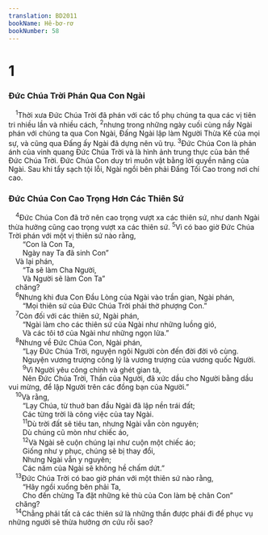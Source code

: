 ```yaml
---
translation: BD2011
bookName: Hê-bơ-rơ 
bookNumber: 58
---
```


<div class="title"><h1>1</h1><h3>Ðức Chúa Trời Phán Qua Con Ngài</h3></div>
<span class="verse he_1_1"> <sup>1</sup>Thời xưa Ðức Chúa Trời đã phán với các tổ phụ chúng ta qua các vị tiên tri nhiều lần và nhiều cách, </span>
<span class="verse he_1_2"><sup>2</sup>nhưng trong những ngày cuối cùng nầy Ngài phán với chúng ta qua Con Ngài, Ðấng Ngài lập làm Người Thừa Kế của mọi sự, và cũng qua Ðấng ấy Ngài đã dựng nên vũ trụ. </span>
<span class="verse he_1_3"><sup>3</sup>Ðức Chúa Con là phản ánh của vinh quang Ðức Chúa Trời và là hình ảnh trung thực của bản thể Ðức Chúa Trời. Ðức Chúa Con duy trì muôn vật bằng lời quyền năng của Ngài. Sau khi tẩy sạch tội lỗi, Ngài ngồi bên phải Ðấng Tối Cao trong nơi chí cao.<br/></span>
<div class="title"><h3>Ðức Chúa Con Cao Trọng Hơn Các Thiên Sứ</h3></div>
<span class="verse he_1_4"> <sup>4</sup>Ðức Chúa Con đã trở nên cao trọng vượt xa các thiên sứ, như danh Ngài thừa hưởng cũng cao trọng vượt xa các thiên sứ. </span>
<span class="verse he_1_5"><sup>5</sup>Vì có bao giờ Ðức Chúa Trời phán với một vị thiên sứ nào rằng,<br/>  “Con là Con Ta,<br/>  Ngày nay Ta đã sinh Con” <br/> Và lại phán,<br/>  “Ta sẽ làm Cha Người,<br/>  Và Người sẽ làm Con Ta” <br/> chăng?<br/></span>
<span class="verse he_1_6"> <sup>6</sup>Nhưng khi đưa Con Ðầu Lòng của Ngài vào trần gian, Ngài phán,<br/>  “Mọi thiên sứ của Ðức Chúa Trời phải thờ phượng Con.” <br/></span>
<span class="verse he_1_7"> <sup>7</sup>Còn đối với các thiên sứ, Ngài phán,<br/>  “Ngài làm cho các thiên sứ của Ngài như những luồng gió,<br/>  Và các tôi tớ của Ngài như những ngọn lửa.” <br/></span>
<span class="verse he_1_8"> <sup>8</sup>Nhưng về Ðức Chúa Con, Ngài phán,<br/>  “Lạy Ðức Chúa Trời, nguyện ngôi Người còn đến đời đời vô cùng.<br/>  Nguyện vương trượng công lý là vương trượng của vương quốc Người.<br/></span>
<span class="verse he_1_9">  <sup>9</sup>Vì Người yêu công chính và ghét gian tà,<br/>  Nên Ðức Chúa Trời, Thần của Người, đã xức dầu cho Người bằng dầu vui mừng, để lập Người trên các đồng bạn của Người.” <br/></span>
<span class="verse he_1_10"> <sup>10</sup>Và rằng,<br/>  “Lạy Chúa, từ thuở ban đầu Ngài đã lập nền trái đất;<br/>  Các từng trời là công việc của tay Ngài.<br/></span>
<span class="verse he_1_11">  <sup>11</sup>Dù trời đất sẽ tiêu tan, nhưng Ngài vẫn còn nguyên;<br/>  Dù chúng cũ mòn như chiếc áo,<br/></span>
<span class="verse he_1_12">  <sup>12</sup>Và Ngài sẽ cuộn chúng lại như cuộn một chiếc áo;<br/>  Giống như y phục, chúng sẽ bị thay đổi,<br/>  Nhưng Ngài vẫn y nguyên;<br/>  Các năm của Ngài sẽ không hề chấm dứt.” <br/></span>
<span class="verse he_1_13"> <sup>13</sup>Ðức Chúa Trời có bao giờ phán với một thiên sứ nào rằng,<br/>  “Hãy ngồi xuống bên phải Ta,<br/>  Cho đến chừng Ta đặt những kẻ thù của Con làm bệ chân Con” <br/> chăng?<br/></span>
<span class="verse he_1_14"> <sup>14</sup>Chẳng phải tất cả các thiên sứ là những thần được phái đi để phục vụ những người sẽ thừa hưởng ơn cứu rỗi sao?<br/></span>
